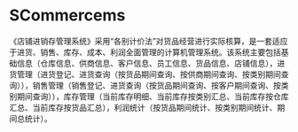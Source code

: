 # SCommercems
 《店铺进销存管理系统》采用“各别计价法”对货品经营进行实际核算，是一套适应于进货、销售、库存、成本、利润全面管理的计算机管理系统。该系统主要包括基础信息（仓库信息、供商信息、客户信息、员工信息、货品信息、店铺信息），进货管理（进货登记、进货查询（按货品期间查询、按供商期间查询、按类别期间查询）），销售管理（销售登记、进货查询（按货品期间查询、按客户期间查询、按类别期间查询）），库存管理（当前库存明细、当前库存按类别汇总、当前库存按仓库汇总、当前库存按货品汇总），利润统计（按货品期间统计、按类别期间统计、期间总统计）。
